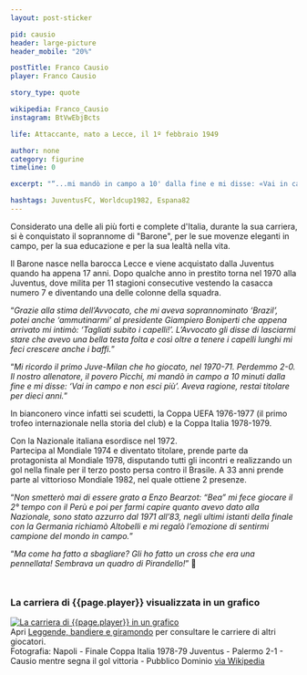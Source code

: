 ```yaml
---
layout: post-sticker

pid: causio
header: large-picture
header_mobile: "20%"

postTitle: Franco Causio
player: Franco Causio

story_type: quote

wikipedia: Franco_Causio
instagram: BtVwEbjBcts

life: Attaccante, nato a Lecce, il 1º febbraio 1949

author: none
category: figurine
timeline: 0

excerpt: "“...mi mandò in campo a 10' dalla fine e mi disse: «Vai in campo e non esci più». Aveva ragione, restai titolare per dieci anni.”"

hashtags: JuventusFC, Worldcup1982, Espana82
---
```

Considerato una delle ali più forti e complete d'Italia, durante la sua carriera, si è conquistato il soprannome di "Barone", per le sue movenze eleganti in campo, per la sua educazione e per la sua lealtà nella vita.

Il Barone nasce nella barocca Lecce e viene acquistato dalla Juventus quando ha appena 17 anni. Dopo qualche anno in prestito torna nel 1970 alla Juventus, dove milita per 11 stagioni consecutive vestendo la casacca numero 7 e diventando una delle colonne della squadra.

“_Grazie alla stima dell’Avvocato, che mi aveva soprannominato ‘Brazil’, potei anche ‘ammutinarmi’ al presidente Giampiero Boniperti che appena arrivato mi intimò: ‘Tagliati subito i capelli!’. L’Avvocato gli disse di lasciarmi stare che avevo una bella testa folta e così oltre a tenere i capelli lunghi mi feci crescere anche i baffi._”

“_Mi ricordo il primo Juve-Milan che ho giocato, nel 1970-71. Perdemmo 2-0. Il nostro allenatore, il povero Picchi, mi mandò in campo a 10 minuti dalla fine e mi disse: ‘Vai in campo e non esci più’. Aveva ragione, restai titolare per dieci anni._”

In bianconero vince infatti sei scudetti, la Coppa UEFA 1976-1977 (il primo trofeo internazionale nella storia del club) e la Coppa Italia 1978-1979.

Con la Nazionale italiana esordisce nel 1972.  
Partecipa al Mondiale 1974 e diventato titolare, prende parte da protagonista al Mondiale 1978, disputando tutti gli incontri e realizzando un gol nella finale per il terzo posto persa contro il Brasile. A 33 anni prende parte al vittorioso Mondiale 1982, nel quale ottiene 2 presenze.

“_Non smetterò mai di essere grato a Enzo Bearzot: “Bea” mi fece giocare il 2° tempo con il Perù e poi per farmi capire quanto avevo dato alla Nazionale, sono stato azzurro dal 1971 all’83, negli ultimi istanti della finale con la Germania richiamò Altobelli e mi regalò l’emozione di sentirmi campione del mondo in campo._”

“_Ma come ha fatto a sbagliare? Gli ho fatto un cross che era una pennellata! Sembrava un quadro di Pirandello!_” 🤣

<div style="margin-top: 50px;">
<h3>La carriera di {{page.player}} visualizzata in un grafico</h3>
<a href="/leggende-bandiere-e-giramondo" title="La carriera di {{page.player}} visualizzata in un grafico"><img class="responsive-img w100 border" src="{{site.baseurl}}/assets/pics/careers/{{page.pid}}.png" alt="La carriera di {{page.player}} in un grafico"/></a>
</div>
Apri <a href="/leggende-bandiere-e-giramondo" title="La carriera di {{page.player}} visualizzata in un grafico">Leggende, bandiere e giramondo</a> per consultare le carriere di altri giocatori.

<div class="post-disclaimer">Fotografia: Napoli - Finale Coppa Italia 1978-79 Juventus - Palermo 2-1 - Causio mentre segna il gol vittoria - Pubblico Dominio <a href="https://it.wikipedia.org/wiki/File:Coppa_Italia_1978-79_-_Juventus_vs_Palermo_-_Gol_di_Franco_Causio.jpg" target="_blank">via Wikipedia</a>
</div>

